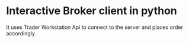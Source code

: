 # Interactive Broker client in python

It uses Trader Workstation Api to connect to the server and places order accordingly.